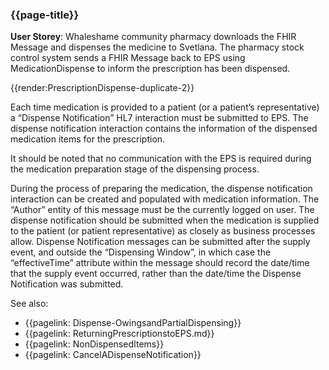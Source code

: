 ### {{page-title}}

<div class="nhsd-a-box nhsd-a-box--bg-light-blue nhsd-!t-margin-bottom-6 nhsd-t-body">
    <strong>User Storey</strong>: 
    Whaleshame community pharmacy downloads the FHIR Message and dispenses the medicine to Svetlana. The pharmacy stock control system sends a FHIR Message back to EPS using MedicationDispense to inform the prescription has been dispensed.
</div>

{{render:PrescriptionDispense-duplicate-2}}

Each time medication is provided to a patient (or a patient’s representative) a “Dispense Notification” HL7 interaction must be submitted to EPS. The dispense notification interaction contains the information of the dispensed medication items for the prescription.

It should be noted that no communication with the EPS is required during the medication preparation stage of the dispensing process.

During the process of preparing the medication, the dispense notification interaction can be created and populated with medication information. The “Author” entity of this message must be the currently logged on user. The dispense notification should be submitted when the medication is supplied to the patient (or patient representative) as closely as business processes allow. Dispense Notification messages can be submitted after the supply event, and outside the “Dispensing Window”, in which case the “effectiveTime” attribute within the message should record the date/time that the supply event occurred, rather than the date/time the Dispense Notification was submitted.

See also:

- {{pagelink: Dispense-OwingsandPartialDispensing}}
- {{pagelink: ReturningPrescriptionstoEPS.md}}
- {{pagelink: NonDispensedItems}}
- {{pagelink: CancelADispenseNotification}}
